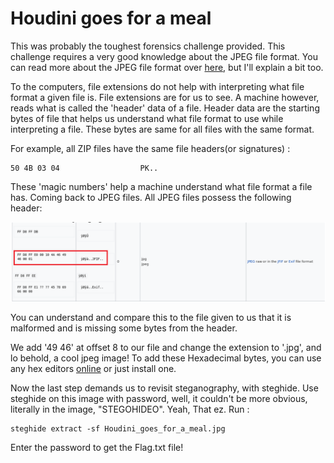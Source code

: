 # Houdini goes for a meal

This was probably the toughest forensics challenge provided. This challenge requires a very good knowledge about the JPEG file format. You can read more about the JPEG file format over [here](https://docs.fileformat.com/image/jpeg/), but I'll explain a bit too.

To the computers, file extensions do not help with interpreting what file format a given file is. File extensions are for us to see. A machine however, reads what is called the 'header' data of a file. Header data are the starting bytes of file that helps us understand what file format to use while interpreting a file. These bytes are same for all files with the same format. 

For example, all ZIP files have the same file headers(or signatures) :

```
50 4B 03 04 	  	         PK..
```

These 'magic numbers' help a machine understand what file format a file has. Coming back to JPEG files. All JPEG files possess the following header:

![jpegfileformat](https://github.com/dootdoot1111/BITSCTF/raw/main/Forensics/Houdini%20goes%20for%20a%20meal/jpgfileformat.jpg)

You can understand and compare this to the file given to us that it is malformed and is missing some bytes from the header.

We add '49 46' at offset 8 to our file and change the extension to '.jpg', and lo behold, a cool jpeg image! To add these Hexadecimal bytes, you can use any hex editors [online](https://hexed.it/) or just install one.

Now the last step demands us to revisit steganography, with steghide. Use steghide on this image with password, well, it couldn't be more obvious, literally in the image, "STEGOHIDEO". Yeah, That ez. Run :

```
steghide extract -sf Houdini_goes_for_a_meal.jpg
```

Enter the password to get the Flag.txt file!
